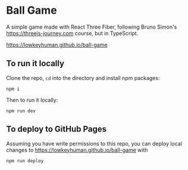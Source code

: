 # Ball Game

A simple game made with React Three Fiber, following Bruno Simon's https://threejs-journey.com course, but in TypeScript.

https://lowkeyhuman.github.io/ball-game

## To run it locally
Clone the repo, `cd` into the directory and install npm packages:
```
npm i
```

Then to run it locally:
```
npm run dev
```

## To deploy to GitHub Pages 
Assuming you have write permissions to this repo, you can deploy local changes to https://lowkeyhuman.github.io/ball-game with
```
npm run deploy
```